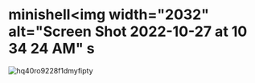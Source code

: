# minishell<img width="2032" alt="Screen Shot 2022-10-27 at 10 34 24 AM" s
![hq40ro9228f1dmyfipty](https://user-images.githubusercontent.com/91160477/198349247-cf3ad9a4-dcd3-4225-8a07-10c3fb7a89f3.jpg)
